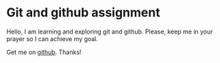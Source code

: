 # Git and github assignment

Hello, I am learning and exploring git and github. Please, keep me in your prayer so I can achieve my goal.

Get me on [github](https://github.com/mhmustaq). Thanks!
